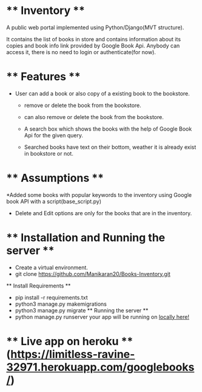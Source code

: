 # ** Inventory **

A public web portal implemented using Python/Django(MVT structure).

It contains the list of books in store and contains information about its copies and book info link provided by Google Book Api. Anybody can access it, there is no need to login or authenticate(for now).

# ** Features **
* User can add a book or also copy of a existing book to the bookstore.

  * remove or delete the book from the bookstore.

  * can also remove or delete the book from the bookstore.
  
  * A search box which shows the books with the help of Google Book Api for the given query.
  
  * Searched books have text on their bottom, weather it is already exist in bookstore or not.
  
 # ** Assumptions **
 
  *Added some books with popular keywords to the inventory using Google book API with a script(base_script.py)
  
  * Delete and Edit options are only for the books that are in the inventory.
  
# ** Installation and Running the server **
 * Create a virtual environment.
 * git clone https://github.com/Manikaran20/Books-Inventory.git
 
** Install Requirements **
  * pip install -r requirements.txt
  * python3 manage.py makemigrations
  * python3 manage.py migrate
** Running the server **
 * python manage.py runserver
 your app will be running on  [locally here!](http://127.0.0.1:8000/)
    
# ** Live app on heroku ** (https://limitless-ravine-32971.herokuapp.com/googlebooks/)
  

 
  
